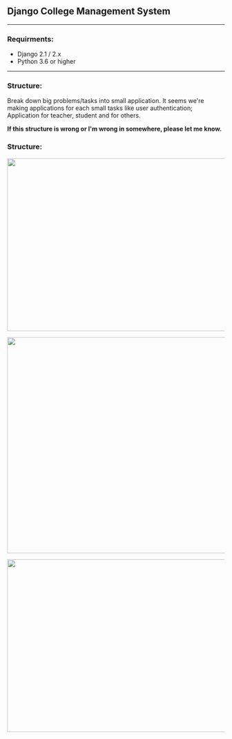 ## Django College Management System

---
### Requirments:
- Django 2.1 / 2.x
- Python 3.6 or higher

---
### Structure:
Break down big problems/tasks into small application. It seems we're making applications for each small tasks like user authentication; Application for teacher, student and for others.

**If this structure is wrong or I'm wrong in somewhere, please let me know.**

### Structure:

<p align="center">
  <img width="800" height="400" src="http://tareqmonwer.com/img/dpi-dash/home.png">
</p>

<p align="center">
  <img width="800" height="500" src="http://tareqmonwer.com/img/dpi-dash/clubs.png">
</p>

<p align="center">
  <img width="800" height="400" src="http://tareqmonwer.com/img/dpi-dash/club-activity.png">
</p>

